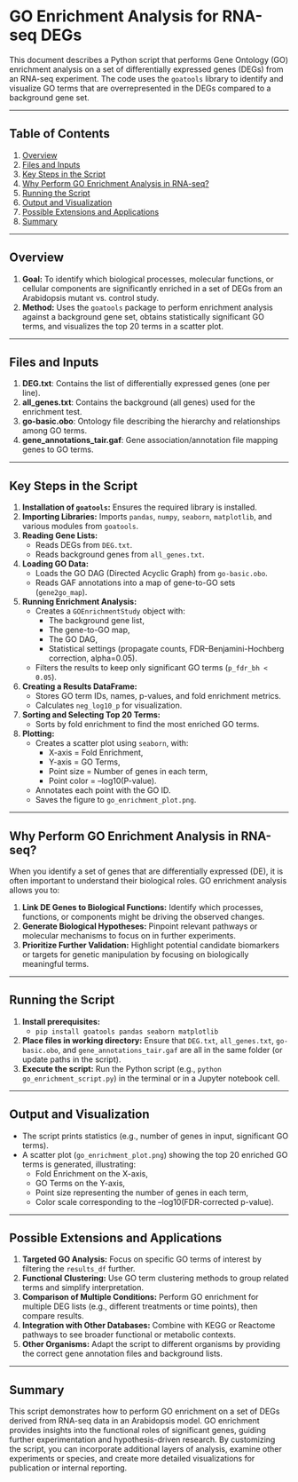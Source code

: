 # GO Enrichment Analysis for RNA-seq DEGs


This document describes a Python script that performs Gene Ontology (GO) enrichment analysis on a set of differentially expressed genes (DEGs) from an RNA-seq experiment. The code uses the `goatools` library to identify and visualize GO terms that are overrepresented in the DEGs compared to a background gene set.

---

## Table of Contents
1. [Overview](#overview)
2. [Files and Inputs](#files-and-inputs)
3. [Key Steps in the Script](#key-steps-in-the-script)
4. [Why Perform GO Enrichment Analysis in RNA-seq?](#why-perform-go-enrichment-analysis-in-rna-seq)
5. [Running the Script](#running-the-script)
6. [Output and Visualization](#output-and-visualization)
7. [Possible Extensions and Applications](#possible-extensions-and-applications)
8. [Summary](#summary)

---

## Overview
1. **Goal:** To identify which biological processes, molecular functions, or cellular components are significantly enriched in a set of DEGs from an Arabidopsis mutant vs. control study.  
2. **Method:** Uses the `goatools` package to perform enrichment analysis against a background gene set, obtains statistically significant GO terms, and visualizes the top 20 terms in a scatter plot.

---

## Files and Inputs
1. **DEG.txt**: Contains the list of differentially expressed genes (one per line).  
2. **all_genes.txt**: Contains the background (all genes) used for the enrichment test.  
3. **go-basic.obo**: Ontology file describing the hierarchy and relationships among GO terms.  
4. **gene_annotations_tair.gaf**: Gene association/annotation file mapping genes to GO terms.  

---

## Key Steps in the Script
1. **Installation of `goatools`:** Ensures the required library is installed.  
2. **Importing Libraries:** Imports `pandas`, `numpy`, `seaborn`, `matplotlib`, and various modules from `goatools`.  
3. **Reading Gene Lists:**  
   - Reads DEGs from `DEG.txt`.  
   - Reads background genes from `all_genes.txt`.  
4. **Loading GO Data:**  
   - Loads the GO DAG (Directed Acyclic Graph) from `go-basic.obo`.  
   - Reads GAF annotations into a map of gene-to-GO sets (`gene2go_map`).  
5. **Running Enrichment Analysis:**  
   - Creates a `GOEnrichmentStudy` object with:  
     - The background gene list,  
     - The gene-to-GO map,  
     - The GO DAG,  
     - Statistical settings (propagate counts, FDR–Benjamini-Hochberg correction, alpha=0.05).  
   - Filters the results to keep only significant GO terms (`p_fdr_bh < 0.05`).  
6. **Creating a Results DataFrame:**  
   - Stores GO term IDs, names, p-values, and fold enrichment metrics.  
   - Calculates `neg_log10_p` for visualization.  
7. **Sorting and Selecting Top 20 Terms:**  
   - Sorts by fold enrichment to find the most enriched GO terms.  
8. **Plotting:**  
   - Creates a scatter plot using `seaborn`, with:  
     - X-axis = Fold Enrichment,  
     - Y-axis = GO Terms,  
     - Point size = Number of genes in each term,  
     - Point color = –log10(P-value).  
   - Annotates each point with the GO ID.  
   - Saves the figure to `go_enrichment_plot.png`.  

---

## Why Perform GO Enrichment Analysis in RNA-seq?
When you identify a set of genes that are differentially expressed (DE), it is often important to understand their biological roles. GO enrichment analysis allows you to:
1. **Link DE Genes to Biological Functions:** Identify which processes, functions, or components might be driving the observed changes.  
2. **Generate Biological Hypotheses:** Pinpoint relevant pathways or molecular mechanisms to focus on in further experiments.  
3. **Prioritize Further Validation:** Highlight potential candidate biomarkers or targets for genetic manipulation by focusing on biologically meaningful terms.

---

## Running the Script
1. **Install prerequisites:**
   - `pip install goatools pandas seaborn matplotlib`
2. **Place files in working directory:** Ensure that `DEG.txt`, `all_genes.txt`, `go-basic.obo`, and `gene_annotations_tair.gaf` are all in the same folder (or update paths in the script).
3. **Execute the script:** Run the Python script (e.g., `python go_enrichment_script.py`) in the terminal or in a Jupyter notebook cell.

---

## Output and Visualization
- The script prints statistics (e.g., number of genes in input, significant GO terms).  
- A scatter plot (`go_enrichment_plot.png`) showing the top 20 enriched GO terms is generated, illustrating:  
  - Fold Enrichment on the X-axis,  
  - GO Terms on the Y-axis,  
  - Point size representing the number of genes in each term,  
  - Color scale corresponding to the –log10(FDR-corrected p-value).

---

## Possible Extensions and Applications
1. **Targeted GO Analysis:** Focus on specific GO terms of interest by filtering the `results_df` further.  
2. **Functional Clustering:** Use GO term clustering methods to group related terms and simplify interpretation.  
3. **Comparison of Multiple Conditions:** Perform GO enrichment for multiple DEG lists (e.g., different treatments or time points), then compare results.  
4. **Integration with Other Databases:** Combine with KEGG or Reactome pathways to see broader functional or metabolic contexts.  
5. **Other Organisms:** Adapt the script to different organisms by providing the correct gene annotation files and background lists.

---

## Summary
This script demonstrates how to perform GO enrichment on a set of DEGs derived from RNA-seq data in an Arabidopsis model. GO enrichment provides insights into the functional roles of significant genes, guiding further experimentation and hypothesis-driven research. By customizing the script, you can incorporate additional layers of analysis, examine other experiments or species, and create more detailed visualizations for publication or internal reporting.
